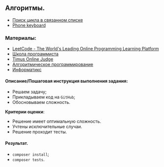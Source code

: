 ## Алгоритмы.
- [Поиск цикла в связанном списке](https://leetcode.com/problems/linked-list-cycle/)
- [Phone keyboard](https://leetcode.com/problems/letter-combinations-of-a-phone-number/)

### Материалы:
- [LeetCode - The World's Leading Online Programming Learning Platform](https://leetcode.com/)
- [Школа программиста](https://acmp.ru/)
- [Timus Online Judge](https://timus.online/)
- [Алгоритмическое программирование](https://algoprog.ru/)
- [Информатикс](https://informatics.msk.ru/)

#### Описание/Пошаговая инструкция выполнения задания:
- Решаем задачу;
- Прикладываем код на `GitHub`;
- Обосновываем сложность.

**Критерии оценки**:
- Решение имеет оптимальную сложность.
- Учтены исключительные случаи.
- Решение проходит тесты.

#### Результат.
- `composer install`;
- `composer tests`.
